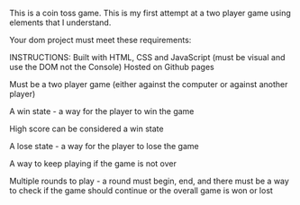 
This is a  coin toss game. This is my first attempt at a two player game using elements that I understand.

Your dom project must meet these requirements:

INSTRUCTIONS: Built with HTML, CSS and JavaScript (must be visual and use the DOM not the Console)
Hosted on Github pages


Must be a two player game (either against the computer or against another player)


A win state - a way for the player to win the game

High score can be considered a win state

A lose state - a way for the player to lose the game



A way to keep playing if the game is not over

Multiple rounds to play - a round must begin, end, and there must be a way to check if the game should continue or the overall game is won or lost

